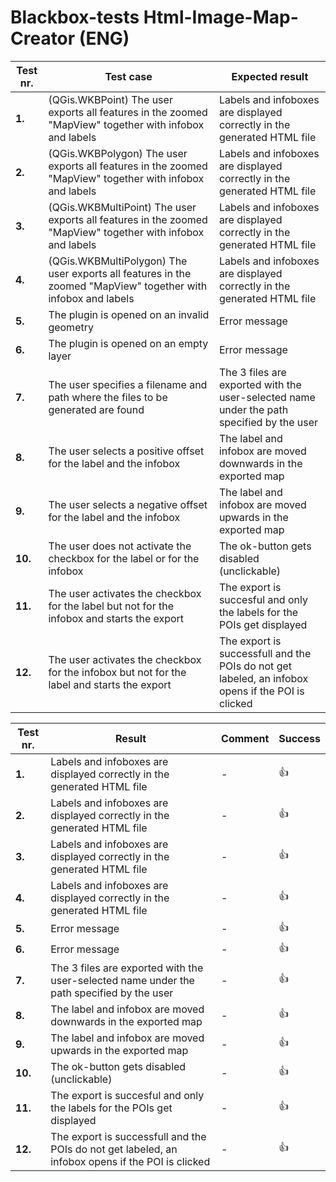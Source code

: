# Blackbox-tests Html-Image-Map-Creator (ENG)

| **Test nr.** | **Test case** | **Expected result** |
| --- | --- | --- |
| **1.** | (QGis.WKBPoint) The user exports all features in the zoomed "MapView" together with infobox and labels | Labels and infoboxes are displayed correctly in the generated HTML file |
| **2.** | (QGis.WKBPolygon) The user exports all features in the zoomed "MapView" together with infobox and labels | Labels and infoboxes are displayed correctly in the generated HTML file |
| **3.** | (QGis.WKBMultiPoint) The user exports all features in the zoomed "MapView" together with infobox and labels | Labels and infoboxes are displayed correctly in the generated HTML file |
| **4.** | (QGis.WKBMultiPolygon) The user exports all features in the zoomed "MapView" together with infobox and labels | Labels and infoboxes are displayed correctly in the generated HTML file |
| **5.** | The plugin is opened on an invalid geometry | Error message |
| **6.** | The plugin is opened on an empty layer | Error message |
| **7.** | The user specifies a filename and path where the files to be generated are found | The 3 files are exported with the user-selected name under the path specified by the user |
| **8.** | The user selects a positive offset for the label and the infobox | The label and infobox are moved downwards in the exported map |
| **9.** | The user selects a negative offset for the label and the infobox | The label and infobox are moved upwards in the exported map |
| **10.** | The user does not activate the checkbox for the label or for the infobox | The ok-button gets disabled (unclickable) |
| **11.** | The user activates the checkbox for the label but not for the infobox and starts the export | The export is succesful and only the labels for the POIs get displayed |
| **12.** | The user activates the checkbox for the infobox but not for the label and starts the export | The export is successfull and the POIs do not get labeled, an infobox opens if the POI is clicked |

| **Test nr.** | **Result** | **Comment** | **Success** |
| --- | --- | --- | --- |
| **1.** | Labels and infoboxes are displayed correctly in the generated HTML file | - | :+1: |
| **2.** | Labels and infoboxes are displayed correctly in the generated HTML file | - | :+1: |
| **3.** | Labels and infoboxes are displayed correctly in the generated HTML file | - | :+1: |
| **4.** | Labels and infoboxes are displayed correctly in the generated HTML file | - | :+1: |
| **5.** | Error message | - | :+1: |
| **6.** | Error message | - | :+1: |
| **7.** | The 3 files are exported with the user-selected name under the path specified by the user | - | :+1: |
| **8.** | The label and infobox are moved downwards in the exported map | - | :+1: |
| **9.** | The label and infobox are moved upwards in the exported map | - | :+1: |
| **10.** | The ok-button gets disabled (unclickable) | - | :+1: |
| **11.** | The export is succesful and only the labels for the POIs get displayed | - | :+1: |
| **12.** | The export is successfull and the POIs do not get labeled, an infobox opens if the POI is clicked | - | :+1: |
